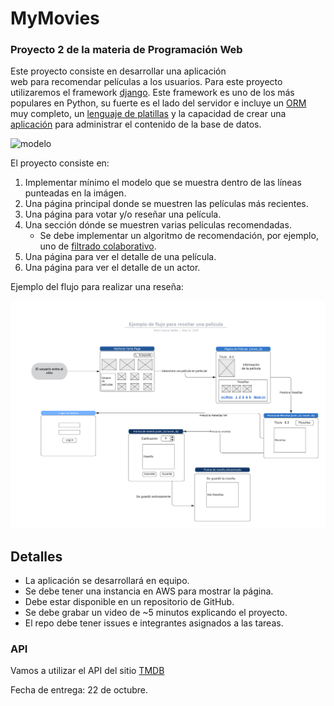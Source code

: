 # MyMovies

### Proyecto 2 de la materia de Programación Web

Este proyecto consiste en desarrollar una aplicación  
web para recomendar películas a los usuarios. Para este
proyecto utilizaremos el framework [django](https://www.djangoproject.com/). Este framework
es uno de los más populares en Python, su fuerte es
el lado del servidor e incluye un [ORM](https://docs.djangoproject.com/en/4.2/topics/db/models/) muy completo, 
un [lenguaje de platillas](https://docs.djangoproject.com/en/4.2/topics/templates/) y la capacidad de 
crear una [aplicación](https://docs.djangoproject.com/en/4.2/ref/contrib/admin/) para administrar el contenido de la base de datos.

![modelo](Modelo.jpg)

El proyecto consiste en:
1. Implementar mínimo el modelo que se muestra dentro de las líneas punteadas en la imágen.
2. Una página principal donde se muestren las películas más recientes.
3. Una página para votar y/o reseñar una película.
4. Una sección dónde se muestren varias películas recomendadas.
   * Se debe implementar un algoritmo de recomendación, por ejemplo, uno de  [filtrado colaborativo](https://github.com/mariosky/recommender/).
6. Una página para ver el detalle de una película.
7. Una página para ver el detalle de un actor.

Ejemplo del flujo para realizar una reseña: 

![flow](Flow.png)

## Detalles

* La aplicación se desarrollará en equipo.
* Se debe tener una instancia en AWS para mostrar la página.
* Debe estar disponible en un repositorio de GitHub.
* Se debe grabar un video de ~5 minutos explicando el proyecto.
* El repo debe tener issues e integrantes asignados a las tareas.

### API

Vamos a utilizar el API del sitio [TMDB](https://developer.themoviedb.org) 


Fecha de entrega: 22 de octubre.
